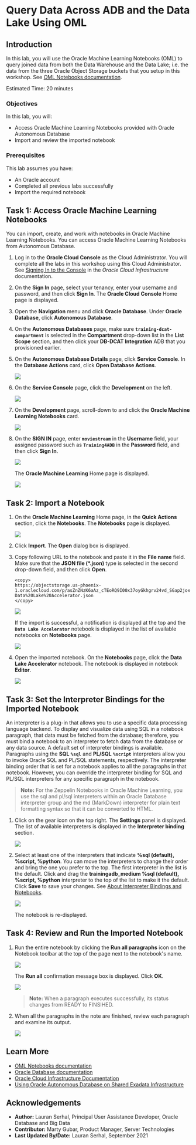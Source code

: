 # Query Data Across ADB and the Data Lake Using OML

## Introduction

In this lab, you will use the Oracle Machine Learning Notebooks (OML) to query joined data from both the Data Warehouse and the Data Lake; i.e. the data from the three Oracle Object Storage buckets that you setup in this workshop. See [OML Notebooks documentation](https://docs.oracle.com/en/database/oracle/machine-learning/oml-notebooks/index.html).

Estimated Time: 20 minutes

### Objectives

In this lab, you will:
- Access Oracle Machine Learning Notebooks provided with Oracle Autonomous Database
- Import and review the imported notebook

### Prerequisites

This lab assumes you have:
* An Oracle account
* Completed all previous labs successfully
* Import the required notebook

## Task 1: Access Oracle Machine Learning Notebooks

You can import, create, and work with notebooks in Oracle Machine Learning Notebooks. You can access Oracle Machine Learning Notebooks from Autonomous Database.

1. Log in to the **Oracle Cloud Console** as the Cloud Administrator. You will complete all the labs in this workshop using this Cloud Administrator.
See [Signing In to the Console](https://docs.cloud.oracle.com/en-us/iaas/Content/GSG/Tasks/signingin.htm) in the _Oracle Cloud Infrastructure_ documentation.

2. On the **Sign In** page, select your tenancy, enter your username and password, and then click **Sign In**. The **Oracle Cloud Console** Home page is displayed.

3. Open the **Navigation** menu and click **Oracle Database**. Under **Oracle Database**, click **Autonomous Database**.

4. On the **Autonomous Databases** page, make sure **`training-dcat-compartment`** is selected in the **Compartment** drop-down list in the **List Scope** section, and then click your **DB-DCAT Integration** ADB that you provisioned earlier.

5. On the **Autonomous Database Details** page, click **Service Console**. In the **Database Actions** card, click **Open Database Actions**.

   ![](./images/service-console.png " ")

6. On the **Service Console** page, click the **Development** on the left.

    ![](./images/development-link.png " ")

7. On the **Development** page, scroll-down to and click the **Oracle Machine Learning Notebooks** card.

    ![](./images/oml-card.png " ")

8. On the **SIGN IN** page, enter **`moviestream`** in the **Username** field, your assigned password such as **`Training4ADB`** in the **Password** field, and then click **Sign In**.

   ![](./images/login-moviestream.png " ")

   The **Oracle Machine Learning** Home page is displayed.

   ![](./images/oml-home.png " ")


## Task 2: Import a Notebook

1. On the **Oracle Machine Learning** Home page, in the **Quick Actions** section, click the **Notebooks**. The **Notebooks** page is displayed.    

    ![](./images/notebooks-page.png " ")

2. Click **Import**. The **Open** dialog box is displayed.

3. Copy following URL to the notebook and paste it in the **File name** field. Make sure that the **JSON file (*.json)** type is selected in the second drop-down field, and then click **Open**.

    ```
    <copy>
    https://objectstorage.us-phoenix-1.oraclecloud.com/p/asZnZNzK6aAz_cTEoRQ9I00x37oyGkhgrv24vd_SGap2joxi3FvuEHdZsux2itTj/n/adwc4pm/b/moviestream_scripts/o/Notebook-Data%20Lake%20Accelerator.json
    </copy>
    ```

    ![](./images/open-dialog.png " ")

    If the import is successful, a notification is displayed at the top and the **`Data Lake Accelerator`** notebook is displayed in the list of available notebooks on **Notebooks** page.

    ![](./images/notebook-imported.png " ")

4. Open the imported notebook. On the **Notebooks** page, click the **Data Lake Accelerator** notebook. The notebook is displayed in notebook **Editor**.

    ![](./images/notebook-displayed.png " ")


## Task 3: Set the Interpreter Bindings for the Imported Notebook

An interpreter is a plug-in that allows you to use a specific data processing language backend. To display and visualize data using SQL in a notebook paragraph, that data must be fetched from the database; therefore, you must bind a notebook to an interpreter to fetch data from the database or any data source. A default set of interpreter bindings is available. Paragraphs using the **SQL** **`%sql`** and **PL/SQL** **`%script`** interpreters allow you to invoke Oracle SQL and PL/SQL statements, respectively. The interpreter binding order that is set for a notebook applies to all the paragraphs in that notebook. However, you can override the interpreter binding for SQL and PL/SQL interpreters for any specific paragraph in the notebook.

>**Note:** For the Zeppelin Notebooks in Oracle Machine Learning, you use the sql and pl/sql interpreters within an Oracle Database interpreter group and the md (MarkDown) interpreter for plain text formatting syntax so that it can be converted to HTML.

1. Click on the gear icon on the top right. The **Settings** panel is displayed. The list of available interpreters is displayed in the **Interpreter binding** section.

    ![](./images/settings-panel.png " ")

2. Select at least one of the interpreters that indicate **%sql (default), %script, %python**. You can move the interpreters to change their order and bring the one you prefer to the top. The first interpreter in the list is the default. Click and drag the **trainingadb_medium %sql (default), %script, %python** interpreter to the top of the list to make it the default. Click **Save** to save your changes. See [About Interpreter Bindings and Notebooks](https://docs.oracle.com/en/database/oracle/machine-learning/oml-notebooks/omlug/interpreters-and-notebooks.html).

    ![](./images/reorder-interpreter.png " ")

    The notebook is re-displayed.

## Task 4: Review and Run the Imported Notebook    

1. Run the entire notebook by clicking the **Run all paragraphs** icon on the Notebook toolbar at the top of the page next to the notebook's name.

    ![](./images/run-notebook.png " ")

    The **Run all** confirmation message box is displayed. Click **OK**.

    ![](./images/run-all.png " ")

    > **Note:** When a paragraph executes successfully, its status changes from READY to FINSIHED.

2. When all the paragraphs in the note are finished, review each paragraph and examine its output.     

    ![](./images/run-finished.png " ")

## Learn More

* [OML Notebooks documentation](https://docs.oracle.com/en/database/oracle/machine-learning/oml-notebooks/index.html)
* [Oracle Database documentation](https://docs.oracle.com/en/database/oracle/index.html)
* [Oracle Cloud Infrastructure Documentation](https://docs.cloud.oracle.com/en-us/iaas/Content/GSG/Concepts/baremetalintro.htm)
* [Using Oracle Autonomous Database on Shared Exadata Infrastructure](https://docs.oracle.com/en/cloud/paas/autonomous-database/adbsa/index.html)


## Acknowledgements

* **Author:** Lauran Serhal, Principal User Assistance Developer, Oracle Database and Big Data
* **Contributor:** Marty Gubar, Product Manager, Server Technologies    
* **Last Updated By/Date:** Lauran Serhal, September 2021
